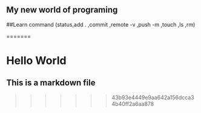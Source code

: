 
## My new world of programing

##Learn command (status,add . ,commit ,remote -v ,push -m ,touch ,ls ,rm)

=======
# Hello World 
## This is a markdown file
>>>>>>> 43b93e4449e9aa642a156dcca34b40ff2a6aa878
